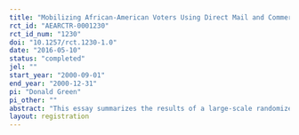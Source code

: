 ```yaml
---
title: "Mobilizing African-American Voters Using Direct Mail and Commercial Phone Banks: A Field Experiment"
rct_id: "AEARCTR-0001230"
rct_id_num: "1230"
doi: "10.1257/rct.1230-1.0"
date: "2016-05-10"
status: "completed"
jel: ""
start_year: "2000-09-01"
end_year: "2000-12-31"
pi: "Donald Green"
pi_other: ""
abstract: "This essay summarizes the results of a large-scale randomized experiment conducted during the 2000 election campaign by the NAACP National Voter Fund, which sought to mobilize African-American voters. Focusing solely on the direct mail and phone banking components of the NAACP-NVF campaign, this study examines the voting behavior of 980,208 participants residing in single-voter households, 1.7 percent of whom were randomly assigned to a control group. The experiment permits us to estimate (1) the extent to which the National Voter Fund’s phone calls and direct mail increased voter turnout and (2) the approximate cost per vote. Within this sample, the NVF’s two pieces of GOTV mail, three live phone calls, and two recorded phone calls had modest effects, generating approximately 7,100 additional votes at $158 per vote. The upper bound of a 90 percent confidence interval puts these figures at 16,214 additional votes at $69 per vote."
layout: registration
---
```


